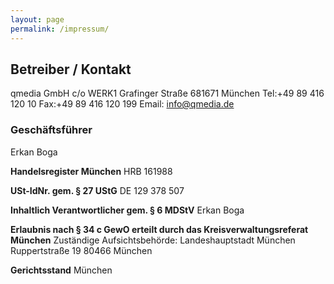 ```yaml
---
layout: page
permalink: /impressum/
---
```


## Betreiber / Kontakt
qmedia GmbH
c/o WERK1
Grafinger Straße 681671 München
Tel:+49 89 416 120 10
Fax:+49 89 416 120 199
Email: info@qmedia.de

### Geschäftsführer
Erkan Boga

**Handelsregister München**
HRB 161988

**USt-IdNr. gem. § 27 UStG**
DE 129 378 507

**Inhaltlich Verantwortlicher gem. § 6 MDStV**
Erkan Boga

**Erlaubnis nach § 34 c GewO erteilt durch das Kreisverwaltungsreferat München**
Zuständige Aufsichtsbehörde:
Landeshauptstadt München
Ruppertstraße 19
80466 München

**Gerichtsstand**
München



